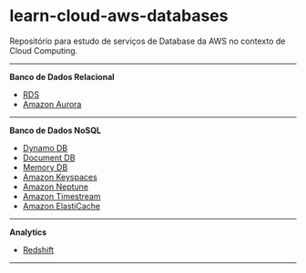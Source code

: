# learn-cloud-aws-databases

Repositório para estudo de serviços de Database da AWS no contexto de Cloud Computing.

---

**Banco de Dados Relacional**

* [RDS](./rds/)
* [Amazon Aurora]()

---

**Banco de Dados NoSQL**

* [Dynamo DB](./dynamo_db/)
* [Document DB](./document_db/)
* [Memory DB](./memory_db/)
* [Amazon Keyspaces](./keyspaces/)
* [Amazon Neptune](./neptune/)
* [Amazon Timestream](./timestream/)
* [Amazon ElastiCache]()

---

**Analytics**

* [Redshift](./redshift/)

---